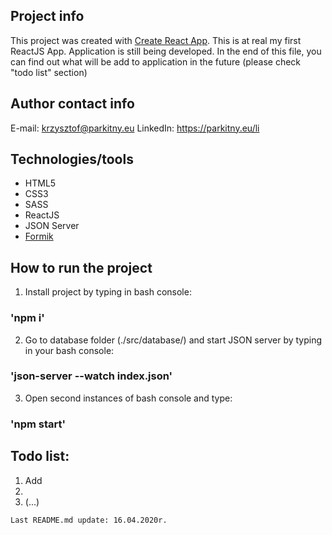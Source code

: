 
## Project info
This project was created with [Create React App](https://github.com/facebook/create-react-app).
This is at real my first ReactJS App. Application is still being developed. In the end of this file, 
you can find out what will be add to application in the future (please check "todo list" section)


## Author contact info

E-mail: krzysztof@parkitny.eu
LinkedIn: https://parkitny.eu/li


## Technologies/tools
* HTML5
* CSS3
* SASS
* ReactJS
* JSON Server
* [Formik](https://github.com/jaredpalmer/formik)


## How to run the project

1. Install project by typing in bash console:
### 'npm i'

2. Go to database folder (./src/database/) and start JSON server by typing in your bash console:
### 'json-server --watch index.json'

3. Open second instances of bash console and type:
### 'npm start' 


## Todo list:
1) Add 
2) 
3) (...)

```
Last README.md update: 16.04.2020r.
```